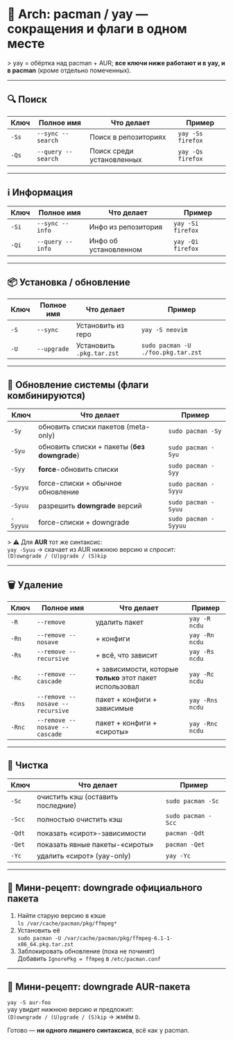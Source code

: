 

# 🧩 Arch: pacman / yay — сокращения и флаги в одном месте
&gt; yay = обёртка над pacman + AUR; **все ключи ниже работают и в yay, и в pacman** (кроме отдельно помеченных).

---

## 🔍 Поиск
| Ключ | Полное имя | Что делает | Пример |
|------|------------|------------|--------|
| `-Ss` | `--sync --search` | Поиск в репозиториях | `yay -Ss firefox` |
| `-Qs` | `--query --search` | Поиск среди установленных | `yay -Qs firefox` |

---

## ℹ️ Информация
| Ключ | Полное имя | Что делает | Пример |
|------|------------|------------|--------|
| `-Si` | `--sync --info` | Инфо из репозитория | `yay -Si firefox` |
| `-Qi` | `--query --info` | Инфо об установленном | `yay -Qi firefox` |

---

## 📦 Установка / обновление
| Ключ | Полное имя | Что делает | Пример |
|------|------------|------------|--------|
| `-S`  | `--sync`   | Установить из repo | `yay -S neovim` |
| `-U`  | `--upgrade`| Установить `.pkg.tar.zst` | `sudo pacman -U ./foo.pkg.tar.zst` |

---

## 🔄 Обновление системы (флаги комбинируются)
| Ключ | Что делает | Пример |
|------|------------|--------|
| `-Sy`   | обновить списки пакетов (meta-only) | `sudo pacman -Sy` |
| `-Syu`  | обновить списки + пакеты (**без downgrade**) | `sudo pacman -Syu` |
| `-Syy`  | **force**-обновить списки | `sudo pacman -Syy` |
| `-Syyu` | force-списки + обычное обновление | `sudo pacman -Syyu` |
| `-Syuu` | разрешить **downgrade** версий | `sudo pacman -Syuu` |
| `-Syyuu`| force-списки + downgrade | `sudo pacman -Syyuu` |

&gt; ⚠️ Для **AUR** тот же синтаксис:  
`yay -Syuu` → скачает из AUR нижнюю версию и спросит:  
`(D)owngrade / (U)pgrade / (S)kip`

---

## 🗑️ Удаление
| Ключ | Полное имя | Что делает | Пример |
|------|------------|------------|--------|
| `-R`   | `--remove` | удалить пакет | `yay -R ncdu` |
| `-Rn`  | `--remove --nosave` | + конфиги | `yay -Rn ncdu` |
| `-Rs`  | `--remove --recursive` | + всё, что зависит | `yay -Rs ncdu` |
| `-Rc`  | `--remove --cascade` | + зависимости, которые **только** этот пакет использовал | `yay -Rc ncdu` |
| `-Rns` | `--remove --nosave --recursive` | пакет + конфиги + зависимые | `yay -Rns ncdu` |
| `-Rnc` | `--remove --nosave --cascade` | пакет + конфиги + «сироты» | `yay -Rnc ncdu` |

---

## 🧹 Чистка
| Ключ | Что делает | Пример |
|------|------------|--------|
| `-Sc`  | очистить кэш (оставить последние) | `sudo pacman -Sc` |
| `-Scc` | полностью очистить кэш | `sudo pacman -Scc` |
| `-Qdt` | показать «сирот»-зависимости | `pacman -Qdt` |
| `-Qet` | показать явные пакеты-«сироты» | `pacman -Qet` |
| `-Yc`  | удалить «сирот» (yay-only) | `yay -Yc` |

---

## 📌 Мини-рецепт: downgrade официального пакета
1. Найти старую версию в кэше  
   `ls /var/cache/pacman/pkg/ffmpeg*`
2. Установить её  
   `sudo pacman -U /var/cache/pacman/pkg/ffmpeg-6.1-1-x86_64.pkg.tar.zst`
3. Заблокировать обновление (пока не починят)  
   Добавить `IgnorePkg = ffmpeg` в `/etc/pacman.conf`

---

## 📌 Мини-рецепт: downgrade AUR-пакета
`yay -S aur-foo`  
yay увидит нижнюю версию и предложит:  
`(D)owngrade / (U)pgrade / (S)kip` → жмём `D`.

Готово — **ни одного лишнего синтаксиса**, всё как у pacman.